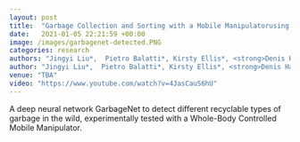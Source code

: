 ```yaml
---
layout: post
title:  "Garbage Collection and Sorting with a Mobile Manipulatorusing Deep Learning and Whole-Body Control"
date:   2021-01-05 22:21:59 +00:00
image: /images/garbagenet-detected.PNG
categories: research
authors: "Jingyi Liu*,  Pietro Balatti*, Kirsty Ellis*, <strong>Denis Hadjivelichkov*</strong>, Danail Stoyanov, Arash Ajoudani, and Dimitrios Kanoulas"
author: "Jingyi Liu*,  Pietro Balatti*, Kirsty Ellis*, <strong>Denis Hadjivelichkov*</strong>, Danail Stoyanov, Arash Ajoudani, and Dimitrios Kanoulas"
venue: "TBA"
video: "https://www.youtube.com/watch?v=4JasCauS6hU"
---
```


A deep neural network GarbageNet to detect different recyclable types of garbage in the wild, experimentally tested with a Whole-Body Controlled Mobile Manipulator.
